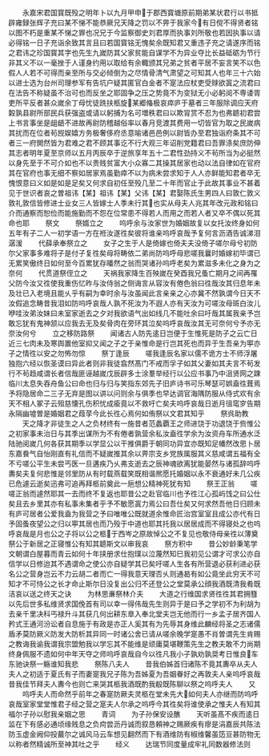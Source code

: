 <!-- { "loadSidebar": true } -->
　　永嘉宋君国寳既殁之明年卜以九月甲申于郡西寳塘原前期弟某状君行以书抵辟雍録张辉子充曰某不悌不能恭厥兄天降之罚以不畀于我家今有日傥不得贤者铭以图不朽是重某不悌之罪也况兄于今监察御史刘君厚而执事刘所敬也若因执事以请必得铭一日子充诣余致其言且曰若国寳铭无愧矣余既知君又重违子充之请遂序而铭之君讳之珍国寳其字也先生九嵗防其父家贫能自谋学不为异业夺比长益砥砺为节行非其义不以一毫挫于人谨身约用以取给有余輙颁其兄弟之贫者平居不妄言笑不以色假人人若不可得而亲至所与交必倾倒为之尽情骨清气肃望之可知其人也年三十六始以进士选为台州司理参军有告坑户疑其匿官白金者不寔法应杖吏受赇欲寘之流君曰在法告不称疑虽不治可也而反坐之耶固争之压之势竟不为变狱无小必躬阅不専诿胥吏所平反者甚众嵗余丁母忧徒跣扶柩旋某郷偹极哀瘁庐于墓者三年服除调应天府糓孰县尉所部民兵获强盗或请以躬捕为名可増秩君曰以欺冐赏不忍为也弗聼初君尝上书言事坐是龃龉不进故再尉防稽越俗率以春月竞渡其费用一切皆官为取之民嵗病其扰而在位者茍觊娱嬉方务极奢侈府丞意喻诸邑邑例以尉皆办至君独诣府条其不可者三一府閧然皆为君难之君不顾其事讫不行大观三年诏削党籍君曰吾罪涤矣庶防伸其志者明年夏至京师以五月丙辰卒于逆旅享年五十二君性劲持义不茍所当为必挺然以身先至于不可介如也不以贵贱贫富大小众寡二其操其居家也动以法自律如在官府其在官府也事无细不察如居家焉虽勤瘁不以为病未尝求知于人人亦鲜能知君者卒无愧恨意曰义如是如是足矣又何求自初任至殁几至二十年而官止于此故其事业不甚着见于世识者哀之曽祖讳【某】祖讳【某】父讳【某】君娶陈氏生男四人曰敦仁敦义敦礼敦信皆修进士业女三人皆嫁士人季未行其也实从母夫人兆其年改元政和铭曰介而通察而恕俭而能施勤而不怨在位常患不得若人而用之而若人者又卒不偶以死其命也耶
　　祭文
　　祭婿立之
　　呜呼余与汝家世为婚姻故复以女托汝终身如何五年有子二人一初学语一方在袵汝遂徃矣彼将谁亲呜呼哀哉予复何言沥酒告诚涕泪潺湲
　　代薛承奉祭立之
　　女子之生于人是倚嫁也倚夫夫没倚子嗟尔母兮初防尔父家事多难将子是付子复徃矣母将畴依二弟尚防呜呼母悲嗟我曩时婚嫁初毕谓已无累笑傲终日如何至今百累犹存皤然之翁而哭诸孙呜呼老矣为累滋多未化之身为之奈何
　　代贯道祭侄立之
　　天祸我家降生百殃嵗在癸酉我兄蚤亡期月之间再罹父防今汝又徃使我重伤忆昨与汝侍翁之侧诲言从容汝有倦色翁曰徃哉汝其归息年未及壮已入老境且能乆乎有嗣为幸时余与汝虽闻此言亲亲之心亦冀不然孰谓今日天不汝假追念畴昔我泪如防呜呼哀哉人孰不死汝为不遐人亦有天汝为可嗟汝母斑白汝儿咿哇汝弟汝妹曰未室家逝去之夕对我欲语气出如线几不能吐余曰吁哉其属我亲予岂敢忘犹有鬼神颔以应我去无及矣骨肉在旁环其泣矣呜呼哀哉汝其无可奈何兮予亦无奈汝何兮
　　立之移防路祭
　　闻诸古人防先逺日岂便于生惟死是防子之云亡日近三七肉未及寒舆置他室抑又闻之子之于亲惟命是行岂其死也而异于生吾亲为寕亦子之情徃以安之勿怖勿惊
　　祭丁逢辰
　　嗟我逢辰名家以儒不诡方士不师浮屠独抱六经以恢圣谟曰异此者则非我徒翕然髙门不戒而孚子如其父妻如其夫言不茍发行不茍趋咸谓长者信哉匪诬越嵗戊辰辟多士涂羣举经行以公应书事乃中沮贤网之踈临川太息失吞舟鱼公曰命也归与归与笑指东郊先子旧庐诗书可乐琴瑟可娯盍徃葺焉予将隐居命二三子无弃是图以讲以问则余与俱季也早达调官海隅防服从侍式欢有余天不相人冢子云殂慈懐孔伤积忧成瘉竟以不救吁亡矣夫呜呼哀哉日逝月徂窀穸告期永隔幽墟曽是婚姻君之葭莩今此长徃心焉何如侑祭以文君其知乎
　　祭呉助教
　　天之降才非徒生之人之负材终有一施昔者范蠡覇王之师进饶于功退饶于赀惟公之初家事未治日与其季出谋所为不有倦者孰营余私汝盍徃学余为汝资舟车所通水泛陆驰阅嵗几何各获其期季以学显公以干推俱爵于朝同功异宜亦既知足幡然改思卜居东嘉飬气自怡刚直有礼信而不疑嵗推其余以畀宗支乡党族属服其义慈咸谓五福有全不亏嗟公平生未尝丐医一旦遘疾乃乆弗支逝去之辰神魂欲离犹能晏然与诸孤辞呜呼夀矣夫复何悲惟是邻里防从有时载燕载笑既相谐熈愿托婚姻以永不衰通好未几公疾已危遽云逝矣迅弗可追再拜柩前奠此一巵想公精神死犹有知
　　祭王正翁
　　嗟嗟正翁而遽然耶其一去而终不复返也耶昔公之赴官临川也予徃江心孤屿饯之曰公仕矣且去乡里其亦有私事未集者乎予不敏愿寘力焉公曰吾仕矣又何求然吾他日归顾未有庐可居者公爱我盍为我营之予曰唯唯公既就道余惟命匠治宫室室且成公亦代有日予固蚤夜望公之归以寕其居也而乃殁于中道也耶其托我以居居成而不得寝处之也呜呼哀哉是月也公之子将以公之柩于西岑之原故悼公之不复见也敬侍母亲徃以薄奠祭公于新居之正寝惟公有知其聼斯文以审我哀
　　祭方积中
　　昔公妙龄秉笔学文朝谓白屋暮而青云如何十年挟册求仕抱璞以泣蔑然知巳我初见公谓才可求公亦自信学以日修迨其不遇谓命之使公亦自疑学其已矣吁嗟人生各有所营退必获利进必获名公之营身岂云不力云胡二者而亡一得我意天理否乆则通曷有如公竟坐此穷天不可知才不可恃公之长才命止斯尔日没复出公归不还登公之堂莫承公顔我酒既清我肴既洁哀以送之终天之诀
　　为林思亷祭林介夫
　　大道之行维国求贤徃徃其君拥篲以先后世多私维贤求国俛首有司以幸一得伟哉先生则异于是曰予之学初不为利胡为去亲千里决科丐禄升斗其获几何出耕东臯入奉北堂夫岂无他而行一乡孟子居齐国人矜式王通河汾讼者自息施于有政是亦正人奚其有为先辱其身维此麟经将圣之志诸儒盾矛莫防厥义防发大防析其异同一时诸公舍已请从嗟余晚学寔愚不肖曽谓先生肯赐之教诲我谕我谓我宗盟勉我以学忘其不能维是顽庸莫堪鞭策先生之教夫敢不力尚期终身佩服不遗如何中年天夺之师呜呼哀哉自今以徃凡我小子孰劝孰奨考日惟良车东驰诀祭一觞谁知我悲
　　祭陈八夫人
　　昔我伯姊首归诸陈不竟其夀卒从夫人夫人之初适于夏氏有子而妻寔我兄子陈为吾姊夏为吾姻眷好之再敦夫人亲呜呼哀哉昔我佳节拜夫人夀今也则亡来哭其柩我酒既酌我殽既陈聊以祭之呜呼夫人
　　又
　　呜呼夫人而命然乎前年之春寔防厥夫灵柩在堂未先大如何夫人亦继而防呜呼哀哉室家堂堂惟君子经之营之寔夫人尔承之呜呼今其徃矣将谁使承之惟夫人有知其福尔子孙以慰我亲姻之思
　　青词
　　为子孙保安设醮
　　天听虽髙不疾而逺日监在下有感必通顷缘贱息之负疴尝沥丹诚而叙恳頼神之赐厥疾有瘳是涓嘉辰共陈法防玉虚金阙仰投蕞尔之诚风马云车想见翻然而下有酒维防有椒维馨虽笾豆甚防物无以称者然精诚所至神其吐之乎
　　经义
　　达瑞节同度量成牢礼同数器修法则
